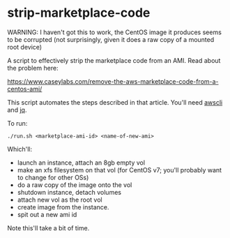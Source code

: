 # strip-marketplace-code

WARNING: I haven't got this to work, the CentOS image it produces seems to be corrupted (not surprisingly, given it does a raw copy of a mounted root device)

A script to effectively strip the marketplace code from an AMI. Read about the problem here:

https://www.caseylabs.com/remove-the-aws-marketplace-code-from-a-centos-ami/

This script automates the steps described in that article. You'll need [awscli](https://aws.amazon.com/cli/) and [jq](https://stedolan.github.io/jq/).

To run:

```
./run.sh <marketplace-ami-id> <name-of-new-ami>
```

Which'll:
* launch an instance, attach an 8gb empty vol
* make an xfs filesystem on that vol (for CentOS v7; you'll probably want to change for other OSs)
* do a raw copy of the image onto the vol
* shutdown instance, detach volumes
* attach new vol as the root vol
* create image from the instance.
* spit out a new ami id

Note this'll take a bit of time.
